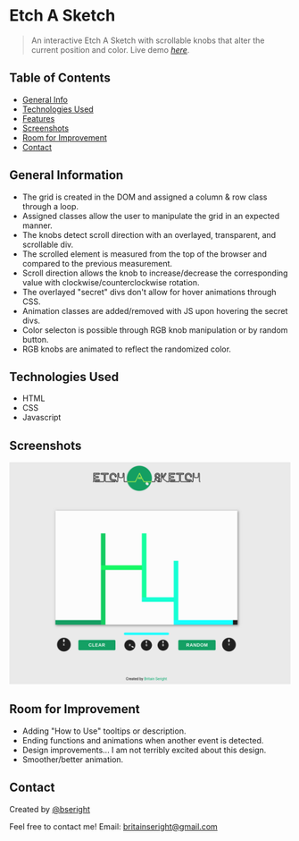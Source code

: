 # Etch A Sketch
> An interactive Etch A Sketch with scrollable knobs that alter the current position and color. 
> Live demo [_here_](https://bseright.github.io/etch-a-sketch/).

## Table of Contents
* [General Info](#general-information)
* [Technologies Used](#technologies-used)
* [Features](#features)
* [Screenshots](#screenshots)
* [Room for Improvement](#room-for-improvement)
* [Contact](#contact)

## General Information
- The grid is created in the DOM and assigned a column & row class through a loop. 
- Assigned classes allow the user to manipulate the grid in an expected manner. 
- The knobs detect scroll direction with an overlayed, transparent, and scrollable div.
- The scrolled element is measured from the top of the browser and compared to the previous measurement.
- Scroll direction allows the knob to increase/decrease the corresponding value with clockwise/counterclockwise rotation.
- The overlayed "secret" divs don't allow for hover animations through CSS.
- Animation classes are added/removed with JS upon hovering the secret divs. 
- Color selecton is possible through RGB knob manipulation or by random button. 
- RGB knobs are animated to reflect the randomized color.

## Technologies Used
- HTML
- CSS
- Javascript

## Screenshots
![Example screenshot](images/screenshot.png)

## Room for Improvement
- Adding "How to Use" tooltips or description.
- Ending functions and animations when another event is detected. 
- Design improvements... I am not terribly excited about this design.
- Smoother/better animation.

## Contact
Created by [@bseright](https://github.com/bseright)

Feel free to contact me!
Email: britainseright@gmail.com
